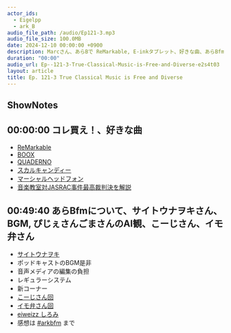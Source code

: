 ```yaml
---
actor_ids:
  - Eigelpp
  - ark_B
audio_file_path: /audio/Ep121-3.mp3
audio_file_size: 100.0MB
date: 2024-12-10 00:00:00 +0900
description: Marcさん、あらBで ReMarkable, E-inkタブレット、好きな曲、あらBfm, サイトウナヲキさん、ポッドキャストのBGM是非などについて話しました。
duration: "00:00"
audio_url: Ep--121-3-True-Classical-Music-is-Free-and-Diverse-e2s4t03
layout: article
title: Ep. 121-3 True Classical Music is Free and Diverse
---
```


## ShowNotes

## 00:00:00 コレ買え！、好きな曲

* [ReMarkable](https://remarkable.com/)
* [BOOX](https://sktnetshop.com/collections/boox?srsltid=AfmBOoqfH39qW-94_Zv1nPzEM1-XEcxQn0tNxPUWVqH1Y3nB2Bobq3sk)
* [QUADERNO](https://www.fmworld.net/digital-paper/top.html)
* [スカルキャンディー](https://www.skullcandy.jp/)
* [マーシャルヘッドフォン](https://marshall.kanjitsu.com/)
* [音楽教室対JASRAC事件最高裁判決を解説](https://www.businesslawyers.jp/articles/1247)

## 00:49:40 あらBfmについて、サイトウナヲキさん、BGM, ぴじぇさんごまさんのAI観、こーじさん、イモ弁さん

* [サイトウナヲキ](https://x.com/sai_enlightened)
* ポッドキャストのBGM是非
* 音声メディアの編集の負担
* レギュラーシステム
* 新コーナー
* [こーじさん回](https://www.arkbfm.com/episode/101)
* [イモ弁さん回](https://www.arkbfm.com/episode/105)
* [eiweizz しろみ](https://nana-music.com/users/1147226)
* 感想は [#arkbfm](https://x.com/search?q=%23arkbfm&src=typed_query&f=live) まで